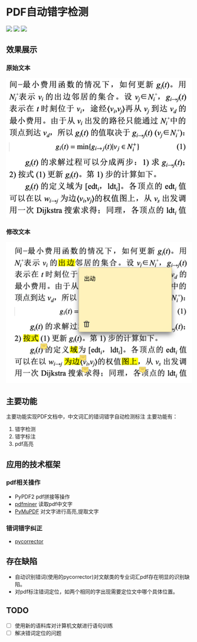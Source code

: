 # PDF自动错字检测
<img src="https://img.shields.io/badge/language-python-green.svg"/>
<img src="https://img.shields.io/github/last-commit/benzj/pdfcorrector.svg"/>
<img src="https://img.shields.io/github/repo-size/benzj/pdfcorrector.svg"/>

## 效果展示
### 原始文本
![原始的pdf文档](./docs/images/modify.png)
### 修改文本
![原始的pdf文档](./docs/images/org.png)
## 主要功能
主要功能实现PDF文档中，中文词汇的错词错字自动检测标注
主要功能有：
1. 错字检测
2. 错字标注
3. pdf高亮
## 应用的技术框架
### pdf相关操作
- PyPDF2 pdf拼接等操作
- [pdfminer](https://github.com/pdfminer/pdfminer.six) 读取pdf中文字
- [PyMuPDF](https://pymupdf.readthedocs.io/en/latest/) 对文字进行高亮,提取文字
### 错词错字纠正
- [pycorrector](https://github.com/shibing624/pycorrector)

## 存在缺陷
- 自动识别错词(使用的pycorrector)对文献类的专业词汇pdf存在明显的识别缺陷。
- 对pdf标注错词定位，如两个相同的字出现需要定位文中哪个具体位置。

## TODO
- [ ] 使用新的语料库对计算机文献进行语句训练
- [ ] 解决错词定位的问题
